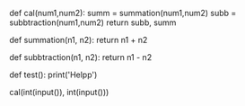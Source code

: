 def cal(num1,num2):
    summ = summation(num1,num2)
    subb = subbtraction(num1,num2)
    return subb, summ

def summation(n1, n2):
	return n1 + n2

def subbtraction(n1, n2):
	return n1 - n2

def test():
	print('Helpp')

cal(int(input()), int(input()))